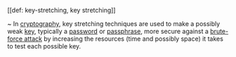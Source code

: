 [[def: key-stretching, key stretching]]

~ In [cryptography](https://en.wikipedia.org/wiki/Cryptography), key stretching techniques are used to make a possibly weak [key](https://en.wikipedia.org/wiki/Key_(cryptography)), typically a [password](https://en.wikipedia.org/wiki/Password) or [passphrase](https://en.wikipedia.org/wiki/Passphrase), more secure against a [brute-force attack](https://en.wikipedia.org/wiki/Brute-force_attack) by increasing the resources (time and possibly space) it takes to test each possible key. 

